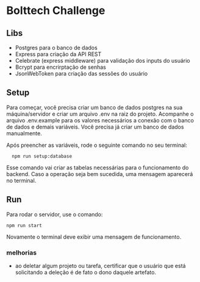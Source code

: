 # Bolttech Challenge

## Libs
- Postgres para o banco de dados
- Express para criação da API REST
- Celebrate (express middleware) para validação dos inputs do usuário
- Bcrypt para encrirptação de senhas
- JsonWebToken para criação das sessões do usuário

## Setup
Para começar, você precisa criar um banco de dados postgres na sua máquina/servidor e criar um arquivo .env na raiz do projeto. Acompanhe o arquivo .env.example para os valores necessários a conexão com o banco de dados e demais variáveis. Você precisa já criar um banco de dados manualmente.

Após preencher as variáveis, rode o seguinte comando no seu terminal:

```
  npm run setup:database
```

Esse comando vai criar as tabelas necessárias para o funcionamento do backend. Caso a operação seja bem sucedida, uma mensagem aparecerá no terminal.

## Run
Para rodar o servidor, use o comando:

```
npm run start
```

Novamente o terminal deve exibir uma mensagem de funcionamento.

### melhorias
- ao deletar algum projeto ou tarefa, certificar que o usuário que está solicitando
a deleção é de fato o dono daquele artefato.
